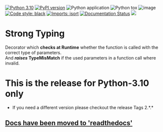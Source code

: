 [![Python 3.10](https://img.shields.io/badge/python-3.10-blue.svg)](https://www.python.org/downloads/release/python-3100/)
[![PyPI version](https://badge.fury.io/py/strongtyping.svg)](https://badge.fury.io/py/strongtyping)
![Python application](https://github.com/FelixTheC/strongtyping/workflows/Python%20application/badge.svg)
![Python tox](https://github.com/FelixTheC/strongtyping/workflows/Python%20tox/badge.svg)
![image](https://codecov.io/gh/FelixTheC/strongtyping/graph/badge.svg)
[![Code style: black](https://img.shields.io/badge/code%20style-black-000000.svg)](https://github.com/psf/black)
[![Imports: isort](https://img.shields.io/badge/%20imports-isort-%231674b1?style=flat&labelColor=ef8336)](https://pycqa.github.io/isort/)
[![Documentation Status](https://readthedocs.org/projects/strongtyping/badge/?version=latest)](https://strongtyping.readthedocs.io/en/latest/?badge=latest)
[![](https://img.shields.io/pypi/dm/strongtyping.svg)](https://pypi.org/project/strongtyping/)


# Strong Typing
<p>Decorator which <b>checks at Runtime</b> whether the function is called with the correct type of parameters.<br> 
And <b><em>raises</em> TypeMisMatch</b> if the used parameters in a function call where invalid.</p>

# This is the release for Python-3.10 only
- If you need a different version please checkout the release Tags 2.\*.*

## [Docs have been moved to 'readthedocs'](https://strongtyping.readthedocs.io/en/latest/#the-solution)
